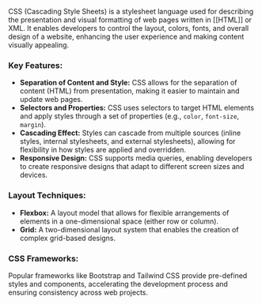 CSS (Cascading Style Sheets) is a stylesheet language used for describing the presentation and visual formatting of web pages written in [[HTML]] or XML. It enables developers to control the layout, colors, fonts, and overall design of a website, enhancing the user experience and making content visually appealing.

### Key Features:

- **Separation of Content and Style:** CSS allows for the separation of content (HTML) from presentation, making it easier to maintain and update web pages.
- **Selectors and Properties:** CSS uses selectors to target HTML elements and apply styles through a set of properties (e.g., `color`, `font-size`, `margin`).
- **Cascading Effect:** Styles can cascade from multiple sources (inline styles, internal stylesheets, and external stylesheets), allowing for flexibility in how styles are applied and overridden.
- **Responsive Design:** CSS supports media queries, enabling developers to create responsive designs that adapt to different screen sizes and devices.

### Layout Techniques:

- **Flexbox:** A layout model that allows for flexible arrangements of elements in a one-dimensional space (either row or column).
- **Grid:** A two-dimensional layout system that enables the creation of complex grid-based designs.

### CSS Frameworks:

Popular frameworks like Bootstrap and Tailwind CSS provide pre-defined styles and components, accelerating the development process and ensuring consistency across web projects.